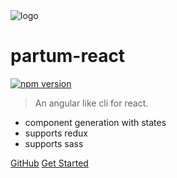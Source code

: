 <img class="main_logo" src="/partum-react/media/icon.svg" data-origin="/partum-react/media/icon.svg" alt="logo">

# partum-react 
[![npm version](https://badge.fury.io/js/partum-react.svg)](https://badge.fury.io/js/partum-react)

> An angular like cli for react.

- component generation with states
- supports redux
- supports sass

[GitHub](https://github.com/LucHighwalker/partum-react/)
[Get Started](#installation)
